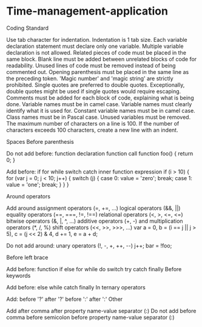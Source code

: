 # Time-management-application

Coding Standard

Use tab character for indentation.
Indentation is 1 tab size.
Each variable declaration statement must declare only one variable. Multiple variable declaration is not allowed.
Related pieces of code must be placed in the same block.
Blank line must be added between unrelated blocks of code for readability.
Unused lines of code must be removed instead of being commented out.
Opening parenthesis must be placed in the same line as the preceding token.
'Magic number' and 'magic string' are strictly prohibited.
Single quotes are preferred to double quotes. Exceptionally, double quotes might be used if single quotes would require escaping.
Comments must be added for each block of code, explaining what is being done.
Variable names must be in camel case.
Variable names must clearly identify what it is used for.
Constant variable names must be in camel case.
Class names must be in Pascal case.
Unused variables must be removed.
The maximum number of characters on a line is 100. If the number of characters exceeds 100 characters, create a new line with an indent.

Spaces Before parenthesis

Do not add before:
	function declaration
	function call
	function foo() { return 0; }

Add before:
	if
	for
	while
	switch
	catch
	inner function expression
	if (i > 10) { for (var j = 0; j < 10; j++) { switch (j) { case 0: value = 'zero'; break; case 1: value = 'one'; break; } } }

Around operators

Add around
	assignment operators (=, +=, ...)
	logical operators (&&, ||)
	equality operators (==, ===, !=, !==)
	relational operators (<, >, <=, <=)
	bitwise operators (&, |, ^, ...)
	additive operators (+, -) and multiplication operators (*, /, %)
	shift operators (<<, >>, >>>, ...)
	var a = 0, b = (i == j || j > 5), c = (j << 2) & 4, d += 1, e = a + d;

Do not add around:
	unary operators (!, -, +, ++, --)
	j++; bar = !foo;

Before left brace

Add before:
	function
	if
	else
	for
	while
	do
	switch
	try
	catch
	finally
	Before keywords

Add before:
	else
	while
	catch
	finally
	In ternary operators

Add:
	before '?'
	after '?'
	before ':'
	after ':'
	Other

Add
	after comma
	after property name-value separator (:)
	Do not add
	before comma
	before semicolon
	before property name-value separator (:)
